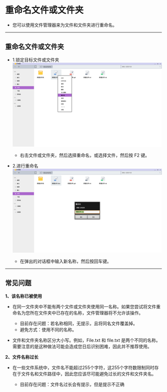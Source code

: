 # 重命名文件或文件夹

- 您可以使用文件管理器来为文件和文件夹进行重命名。

***
## 重命名文件或文件夹

- 1.锁定目标文件或文件夹
![](../pic/soft/重命名.png)
  - 右击文件或文件夹，然后选择重命名，或选择文件，然后按 F2 键。

- 2.进行重命名
![](../pic/soft/重命名1.png)
  - 在弹出的对话框中输入新名称，然后按回车键。

***
## 常见问题

**1、该名称已被使用**

- 在同一文件夹中不能有两个文件或文件夹使用同一名称。如果您尝试将文件重命名为您所在文件夹中已存在的名称，文件管理器将不允许该操作。
  
  - 目前存在问题：若名称相同，无提示，且将同名文件覆盖掉。
  - 避免方式：使用不同的名称。

- 文件和文件夹名称区分大小写。例如，File.txt 和 file.txt 是两个不同的名称。需要注意的是这种做法可能会造成您日后识别困难，因此并不推荐使用。

**2、文件名称过长**

- 在一些文件系统中，文件名不能超过255个字符，这255个字符数限制同时存在于文件名和文件路径中，因此您应该尽可能避免过长的文件和文件夹名。
  
  - 目前存在问题：文件名过长会有提示，但是提示不正确

